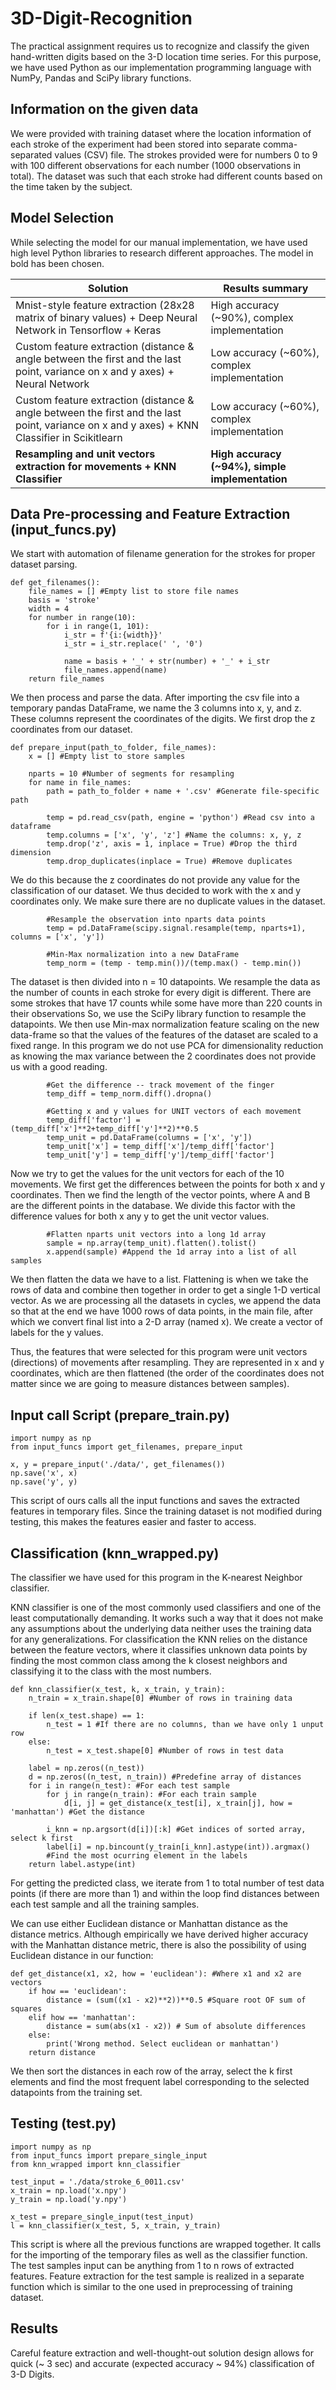 # 3D-Digit-Recognition
The practical assignment requires us to recognize and classify the given hand-written digits based on the 3-D location time series. For this purpose, we have used Python as our implementation programming language with NumPy, Pandas and SciPy library functions.

## Information on the given data
We were provided with training dataset where the location information of each stroke of the experiment had been stored into separate comma-separated values (CSV) file. The strokes provided were for numbers 0 to 9 with 100 different observations for each number
(1000 observations in total). The dataset was such that each stroke had different counts based on the time taken by the subject.

## Model Selection
While selecting the model for our manual implementation, we have used high level Python libraries to research different approaches. The model in bold has been chosen.

| Solution  | Results summary |
| ------------- | ------------- |
| Mnist-style feature extraction (28x28 matrix of binary values) + Deep Neural Network in Tensorflow + Keras  | High accuracy (~90%), complex implementation  |
| Custom feature extraction (distance & angle between the first and the last point, variance on x and y axes) + Neural Network | Low accuracy (~60%), complex implementation  |
| Custom feature extraction (distance & angle between the first and the last point, variance on x and y axes) + KNN Classifier in Scikitlearn | Low accuracy (~60%), complex implementation  |
| **Resampling and unit vectors extraction for movements + KNN Classifier** | **High accuracy (~94%), simple implementation**  |

## Data Pre-processing and Feature Extraction (input_funcs.py)
We start with automation of filename generation for the strokes for proper dataset parsing.

```
def get_filenames():
    file_names = [] #Empty list to store file names
    basis = 'stroke'
    width = 4
    for number in range(10):
        for i in range(1, 101):
            i_str = f'{i:{width}}'
            i_str = i_str.replace(' ', '0')
            
            name = basis + '_' + str(number) + '_' + i_str
            file_names.append(name)
    return file_names
```

We then process and parse the data. After importing the csv file into a temporary pandas DataFrame, we name the 3 columns into x, y, and z. These columns represent the coordinates of the digits. We first drop the z coordinates from our dataset.

```
def prepare_input(path_to_folder, file_names):
    x = [] #Empty list to store samples
    
    nparts = 10 #Number of segments for resampling
    for name in file_names:
        path = path_to_folder + name + '.csv' #Generate file-specific path
        
        temp = pd.read_csv(path, engine = 'python') #Read csv into a dataframe
        temp.columns = ['x', 'y', 'z'] #Name the columns: x, y, z
        temp.drop('z', axis = 1, inplace = True) #Drop the third dimension
        temp.drop_duplicates(inplace = True) #Remove duplicates
```

We do this because the z coordinates do not provide any value for the classification of our dataset. We thus decided to work with the x and y coordinates only. We make sure there are no duplicate values in the dataset.

```
        #Resample the observation into nparts data points
        temp = pd.DataFrame(scipy.signal.resample(temp, nparts+1), columns = ['x', 'y'])
        
        #Min-Max normalization into a new DataFrame
        temp_norm = (temp - temp.min())/(temp.max() - temp.min())
```

The dataset is then divided into n = 10 datapoints. We resample the data as the number of counts in each stroke for every digit is different. There are some strokes that have 17 counts while some have more than 220 counts in their observations So, we use the SciPy library function to resample the datapoints. We then use Min-max normalization feature scaling on the new data-frame so that the values of the features of the dataset are scaled to a fixed range. In this program we do not use PCA for dimensionality reduction as knowing the max variance between the 2 coordinates does not provide us with a good reading.

```
        #Get the difference -- track movement of the finger
        temp_diff = temp_norm.diff().dropna() 
        
        #Getting x and y values for UNIT vectors of each movement
        temp_diff['factor'] = (temp_diff['x']**2+temp_diff['y']**2)**0.5
        temp_unit = pd.DataFrame(columns = ['x', 'y'])
        temp_unit['x'] = temp_diff['x']/temp_diff['factor']
        temp_unit['y'] = temp_diff['y']/temp_diff['factor']
```

Now we try to get the values for the unit vectors for each of the 10 movements. We first get the differences between the points for both x and y coordinates. Then we find the length of the vector points, where A and B are the different points in the database. We divide this factor with the difference values for both x any y to get the unit vector values. 

```
        #Flatten nparts unit vectors into a long 1d array
        sample = np.array(temp_unit).flatten().tolist()
        x.append(sample) #Append the 1d array into a list of all samples
```

We then flatten the data we have to a list. Flattening is when we take the rows of data and combine then together in order to get a single 1-D vertical vector. As we are processing all the datasets in cycles, we append the data so that at the end we have 1000 rows of data points, in the main file, after which we convert final list into a 2-D array (named x). We create a vector of labels for the y
values.

Thus, the features that were selected for this program were unit vectors (directions) of movements after resampling. They are represented in x and y coordinates, which are then flattened (the order of the coordinates does not matter since we are going to measure distances between samples). 

## Input call Script (prepare_train.py)

```
import numpy as np
from input_funcs import get_filenames, prepare_input

x, y = prepare_input('./data/', get_filenames())
np.save('x', x)
np.save('y', y)
```

This script of ours calls all the input functions and saves the extracted features in temporary files. Since the training dataset is not modified during testing, this makes the features easier and faster to access.

## Classification (knn_wrapped.py)
The classifier we have used for this program in the K-nearest Neighbor classifier. 

KNN classifier is one of the most commonly used classifiers and one of the least computationally demanding. It works such a way that it does not make any assumptions about the underlying data neither uses the training data for any generalizations. For classification the KNN relies on the distance between the feature vectors, where it classifies unknown data points by finding the most common class among the k closest neighbors and classifying it to the class with the most numbers.

```
def knn_classifier(x_test, k, x_train, y_train):
    n_train = x_train.shape[0] #Number of rows in training data     
    
    if len(x_test.shape) == 1:
        n_test = 1 #If there are no columns, than we have only 1 unput row
    else:
        n_test = x_test.shape[0] #Number of rows in test data
    
    label = np.zeros((n_test))
    d = np.zeros((n_test, n_train)) #Predefine array of distances
    for i in range(n_test): #For each test sample
        for j in range(n_train): #For each train sample
            d[i, j] = get_distance(x_test[i], x_train[j], how = 'manhattan') #Get the distance
        
        i_knn = np.argsort(d[i])[:k] #Get indices of sorted array, select k first
        label[i] = np.bincount(y_train[i_knn].astype(int)).argmax()
        #Find the most ocurring element in the labels
    return label.astype(int)
```

For getting the predicted class, we iterate from 1 to total number of test data points (if there are more than 1) and within the loop find distances between each test sample and all the training samples.

We can use either Euclidean distance or Manhattan distance as the distance metrics. Although empirically we have derived higher accuracy with the Manhattan distance metric, there is also the possibility of using Euclidean distance in our function:

```
def get_distance(x1, x2, how = 'euclidean'): #Where x1 and x2 are vectors
    if how == 'euclidean':
        distance = (sum((x1 - x2)**2))**0.5 #Square root OF sum of squares
    elif how == 'manhattan':
        distance = sum(abs(x1 - x2)) # Sum of absolute differences
    else:
        print('Wrong method. Select euclidean or manhattan')
    return distance
```

We then sort the distances in each row of the array, select the k first elements and find the most frequent label corresponding to the selected datapoints from the training set.

## Testing (test.py)

```
import numpy as np
from input_funcs import prepare_single_input
from knn_wrapped import knn_classifier

test_input = './data/stroke_6_0011.csv'
x_train = np.load('x.npy')
y_train = np.load('y.npy')

x_test = prepare_single_input(test_input)
l = knn_classifier(x_test, 5, x_train, y_train)
```

This script is where all the previous functions are wrapped together. It calls for the importing of the temporary files as well as the classifier function. The test samples input can be anything from 1 to n rows of extracted features. Feature extraction for the test sample is realized in a separate function which is similar to the one used in preprocessing of training dataset. 

## Results
Careful feature extraction and well-thought-out solution design allows for quick (~ 3 sec) and accurate (expected accuracy ~ 94%) classification of 3-D Digits.
